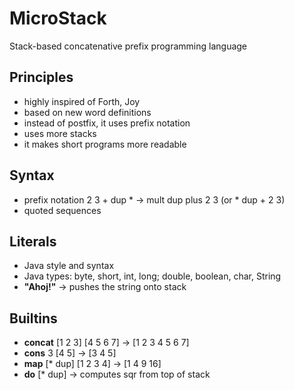 # MicroStack
Stack-based concatenative prefix programming language

## Principles
- highly inspired of Forth, Joy
- based on new word definitions 
- instead of postfix, it uses prefix notation
- uses more stacks
- it makes short programs more readable

## Syntax
- prefix notation
2 3 + dup * -> mult dup plus 2 3 (or * dup + 2 3)
- quoted sequences

## Literals 
- Java style and syntax
- Java types: byte, short, int, long; double, boolean, char, String
- **"Ahoj!"** -> pushes the string onto stack

## Builtins
- **concat** [1 2 3] [4 5 6 7] -> [1 2 3 4 5 6 7] 
- **cons** 3 [4 5] -> [3 4 5]
- **map** [* dup] [1 2 3 4] -> [1 4 9 16]
- **do** [* dup] -> computes sqr from top of stack
